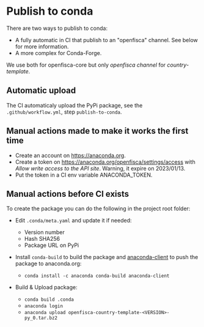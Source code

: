 # Publish to conda

There are two ways to publish to conda:

- A fully automatic in CI that publish to an "openfisca" channel. See below for more information.
- A more complex for Conda-Forge.

We use both for openfisca-core but only _openfisca channel_ for _country-template_.

## Automatic upload

The CI automaticaly upload the PyPi package, see the `.github/workflow.yml`, step `publish-to-conda`.

## Manual actions made to make it works the first time

- Create an account on https://anaconda.org.
- Create a token on https://anaconda.org/openfisca/settings/access with _Allow write access to the API site_. Warning, it expire on 2023/01/13.
- Put the token in a CI env variable ANACONDA_TOKEN.

## Manual actions before CI exists

To create the package you can do the following in the project root folder:

- Edit `.conda/meta.yaml` and update it if needed:
    - Version number
    - Hash SHA256
    - Package URL on PyPi

- Install `conda-build` to build the package and [anaconda-client](https://github.com/Anaconda-Platform/anaconda-client) to push the package to anaconda.org:
    - `conda install -c anaconda conda-build anaconda-client`

- Build & Upload package:
    - `conda build .conda`
    - `anaconda login`
    - `anaconda upload openfisca-country-template-<VERSION>-py_0.tar.bz2`
